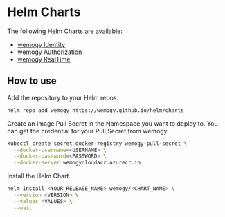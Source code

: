 # Helm Charts

The following Helm Charts are available:

- [wemogy Identity](https://github.com/wemogy/identity/tree/main/env/helm)
- [wemogy Authorization](https://github.com/wemogy/authorization/tree/main/env/helm/authorization)
- [wemogy RealTime](https://github.com/wemogy/realtime/tree/main/env/helm/realtime)

## How to use

Add the repository to your Helm repos.

```bash
helm repo add wemogy https://wemogy.github.io/helm/charts
```

Create an Image Pull Secret in the Namespace you want to deploy to. You can get the credential for your Pull Secret from wemogy.

```bash
kubectl create secret docker-registry wemogy-pull-secret \
  --docker-username=<USERNAME> \
  --docker-password=<PASSWORD> \
  --docker-server wemogycloudacr.azurecr.io
```

Install the Helm Chart.

```bash
helm install <YOUR_RELEASE_NAME> wemogy/<CHART_NAME> \
  --version <VERSION> \
  --values <VALUES> \
  --wait
```
